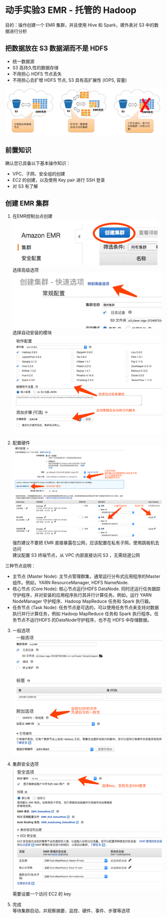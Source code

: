 # 动手实验3 EMR - 托管的 Hadoop
目的：操作创建一个 EMR 集群，并且使用 Hive 和 Spark，建外表对 S3 中的数据进行分析

## 把数据放在 S3 数据湖而不是 HDFS
    
* 统一数据源 
* S3 高持久性的数据存储 
* 不用担心 HDFS 节点丢失 
* 不用担心去扩增 HDFS 节点, S3 具有高扩展性 (IOPS, 容量)

![s3 data lake](./img/s3-datalake.png)  

## 前置知识
确认您已具备以下基本操作知识：
* VPC、子网、安全组的创建
* EC2 的创建，以及使用 Key pair 进行 SSH 登录
* 对 S3 有了解

## 创建 EMR 集群
  
1. 在EMR控制台点创建
![1](./img/Picture1.png)  
选择高级选项  
![2](./img/Picture2.png)  
选择自动安装的模块  
![3](./img/Picture3.png)  
  
2. 配置硬件  
![4](./img/Picture4.png)  
强烈建议不要把 EMR 直接暴露在公网，应该配置在私有子网，使用跳板机去访问  
建议配置 S3 终端节点，从 VPC 内部直接访问 S3 ，无需绕道公网  
  
三种节点说明：  
* 主节点 (Master Node): 主节点管理群集，通常运行分布式应用程序的Master组件。例如，YARN  ResourceManager, HDFS NameNode.  
* 核心节点 (Core Node): 核心节点运行HDFS DataNode. 同时还运行任务跟踪守护程序，并对安装的应用程序执行其并行计算任务。例如，运行 YARN NodeManager 守护程序、Hadoop MapReduce 任务和 Spark 执行器。  
* 任务节点 (Task Node): 任务节点是可选的，可以使用任务节点来支持对数据执行并行计算任务，例如 Hadoop MapReduce 任务和 Spark 执行程序。任务节点不运行HDFS 的DataNode守护程序，也不在 HDFS 中存储数据。  
  
3. 一般选项
![5](./img/Picture5.png)   
  
4. 集群安全选项
![6](./img/Picture6.png)   
需要设置一个访问 EC2 的 key
  
5. 完成  
等待集群启动，并观察摘要、监控、硬件、事件、步骤等选项

## 